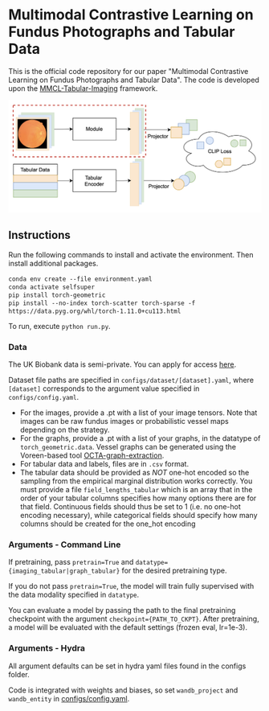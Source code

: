 # Multimodal Contrastive Learning on Fundus Photographs and Tabular Data

This is the official code repository for our paper "Multimodal Contrastive Learning on Fundus Photographs and Tabular Data". The code is developed upon the [MMCL-Tabular-Imaging](https://github.com/paulhager/MMCL-Tabular-Imaging) framework.

<p align="center">
  <img src="./overview.png?raw=true">
</p>

## Instructions

Run the following commands to install and activate the environment. Then install additional packages.
```
conda env create --file environment.yaml
conda activate selfsuper
pip install torch-geometric
pip install --no-index torch-scatter torch-sparse -f https://data.pyg.org/whl/torch-1.11.0+cu113.html
``` 

To run, execute `python run.py`.

### Data

The UK Biobank data is semi-private. You can apply for access [here](https://www.ukbiobank.ac.uk/enable-your-research/apply-for-access). 

Dataset file paths are specified in `configs/dataset/[dataset].yaml`, where `[dataset]` corresponds to the argument value specified in `configs/config.yaml`. 
- For the images, provide a .pt with a list of your image tensors. Note that images can be raw fundus images or probabilistic vessel maps depending on the strategy.
- For the graphs, provide a .pt with a list of your graphs, in the datatype of `torch_geometric.data`. Vessel graphs can be generated using the Voreen-based tool [OCTA-graph-extraction](https://github.com/KreitnerL/OCTA-graph-extraction).
- For tabular data and labels, files are in `.csv` format.
- The tabular data should be provided as *NOT* one-hot encoded so the sampling from the empirical marginal distribution works correctly. You must provide a file `field_lengths_tabular` which is an array that in the order of your tabular columns specifies how many options there are for that field. Continuous fields should thus be set to 1 (i.e. no one-hot encoding necessary), while categorical fields should specify how many columns should be created for the one_hot encoding  

### Arguments - Command Line

If pretraining, pass `pretrain=True` and `datatype={imaging_tabular|graph_tabular}` for the desired pretraining type.

If you do not pass `pretrain=True`, the model will train fully supervised with the data modality specified in `datatype`.

You can evaluate a model by passing the path to the final pretraining checkpoint with the argument `checkpoint={PATH_TO_CKPT}`. After pretraining, a model will be evaluated with the default settings (frozen eval, lr=1e-3).

### Arguments - Hydra

All argument defaults can be set in hydra yaml files found in the configs folder. 

Code is integrated with weights and biases, so set `wandb_project` and `wandb_entity` in [configs/config.yaml](configs/config.yaml).
